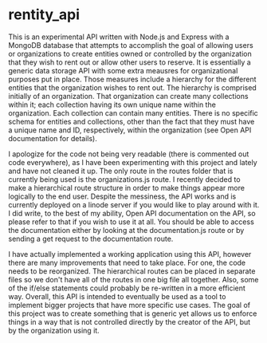 # rentity_api
This is an experimental API written with Node.js and Express with a MongoDB database that attempts to accomplish the goal of allowing users or
organizations to create entities owned or controlled by the organization that they wish to rent out or allow other users to reserve. 
It is essentially a generic data storage API with some extra meausres for organizational purposes put in place. Those measures include a hierarchy for
the different entities that the organization wishes to rent out. The hierarchy is comprised initially of an organization. That organization can create many
collections within it; each collection having its own unique name within the organization. Each collection can contain many entities. 
There is no specific schema for entities and collections, other than the fact that they must have a unique name and ID, respectively, 
within the organization (see Open API documentation for details). 

I apologize for the code not being very readable (there is commented out code everywhere), as I have been experimenting with this project and lately
and have not cleaned it up. The only route in the routes folder that is currently being used is the organizations.js route. I recently decided to make
a hierarchical route structure in order to make things appear more logically to the end user. Despite the messiness, the API works and is currently
deployed on a linode server if you would like to play around with it. I did write, to the best of my ability, Open API documentation on the API,
so please refer to that if you wish to use it at all. You should be able to access the documentation either by looking at the documentation.js route or by 
sending a get request to the documentation route.

I have actually implemented a working application using this API, however there are many improvements that need to take place. For one, the code
needs to be reorganized. The hierarchical routes can be placed in separate files so we don't have all of the routes in one big file all 
together. Also, some of the if/else statements could probably be re-written in a more efficient way. Overall, this API is intended to eventually be 
used as a tool to implement bigger projects that have more specific use cases. The goal of this project was to create something that is generic yet 
allows us to enforce things in a way that is not controlled directly by the creator of the API, but by the organization using it.
